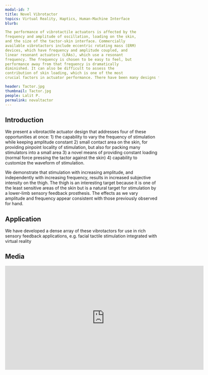 ```yaml
---
modal-id: 7
title: Novel Vibrotactor
topics: Virtual Reality, Haptics, Human-Machine Interface
blurb: 

The performance of vibrotactile actuators is affected by the
frequency and amplitude of oscillation, loading on the skin,
and the size of the tactor-skin interface. Commercially
available vibrotactors include eccentric rotating mass (ERM)
devices, which have frequency and amplitude coupled, and
linear resonant actuators (LRAs), which use a resonant
frequency. The frequency is chosen to be easy to feel, but
performance away from that frequency is dramatically
diminished. It can also be difficult to assess the
contribution of skin loading, which is one of the most
crucial factors in actuator performance. There have been many designs for haptic feedback devices but there are still opportunities for improvement. 

header: Tactor.jpg
thumbnail: Tactor.jpg
people: Lalit P.
permalink: novaltactor
---
```


## Introduction
We present a vibrotactile actuator design that
addresses four of these opportunities at once: 1) the
capability to vary the frequency of stimulation while
keeping amplitude constant 2) small contact area on the
skin, for providing pinpoint locality of stimulation, but also
for packing many stimulators into a small area 3) a novel
means of providing constant loading (normal force pressing
the tactor against the skin) 4) capability to customize the
waveform of stimulation.

We demonstrate that stimulation with increasing amplitude,
and independently with increasing frequency, results in
increased subjective intensity on the thigh. The thigh is an
interesting target because it is one of the least sensitive
areas of the skin but is a natural target for stimulation by a
lower-limb sensory feedback prosthesis. The effects as we
vary amplitude and frequency appear consistent with those
previously observed for hand.

## Application

We have developed a dense array of these vibrotactors
for use in rich sensory feedback applications, e.g. facial
tactile stimulation integrated with virtual reality

## Media
<iframe width="650" height="340" src="https://drive.google.com/open?id=1dH3YKrOqVrKvVlMnE1DXi0YpYiV3VPHf" frameborder="0" gesture="media" allowfullscreen></iframe>
